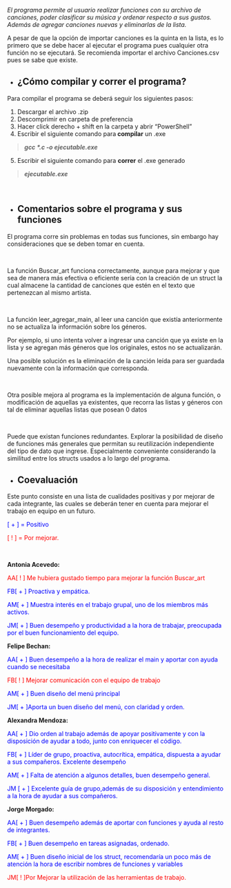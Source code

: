 <p><em><span style="font-weight: 400;">El programa permite al usuario realizar funciones con su archivo de canciones, poder clasificar su m&uacute;sica y ordenar respecto a sus gustos. Adem&aacute;s de agregar canciones nuevas y eliminarlas de la lista.</span></em></p>
A pesar de que la opción de importar canciones es la quinta en la lista, es lo primero que se debe hacer al ejecutar el programa pues cualquier otra función no se ejecutará. Se recomienda importar el archivo Canciones.csv pues se sabe que existe. 
<ul>
<li aria-level="1">
<h2><strong>&iquest;C&oacute;mo compilar y correr el programa?</strong></h2>
</li>
</ul>
<p><span style="font-weight: 400;">Para compilar el programa se deber&aacute; seguir los siguientes pasos:</span></p>
<ol>
<li><span style="font-weight: 400;"> Descargar el archivo .zip</span></li>
<li><span style="font-weight: 400;"> Descomprimir en carpeta de preferencia</span></li>
<li><span style="font-weight: 400;"> Hacer click derecho + shift en la carpeta y abrir &ldquo;PowerShell&rdquo;</span></li>
<li><span style="font-weight: 400;"> Escribir el siguiente comando para</span><strong> compilar</strong><span style="font-weight: 400;"> un .exe</span></li>
</ol>
<blockquote>
<p><em><strong>gcc *.c -o ejecutable.exe</strong></em></p>
</blockquote>
<ol start="5">
<li><span style="font-weight: 400;"> Escribir el siguiente comando para </span><strong>correr</strong><span style="font-weight: 400;"> el .exe generado</span></li>
</ol>
<blockquote>
<p><em><strong>ejecutable.exe</strong></em></p>
</blockquote>
<p>&nbsp;</p>
<ul>
<li aria-level="1">
<h2><strong>Comentarios sobre el programa y sus funciones</strong></h2>
</li>
</ul>
<p><span style="font-weight: 400;">El programa corre sin problemas en todas sus funciones, sin embargo hay consideraciones que se deben tomar en cuenta.</span></p>
<p>&nbsp;</p>
<p><span style="font-weight: 400;">La funci&oacute;n Buscar_art funciona correctamente, aunque para mejorar y que sea de manera m&aacute;s efectiva o eficiente ser&iacute;a con la creaci&oacute;n de un struct la cual almacene la cantidad de canciones que est&eacute;n en el texto que pertenezcan al mismo artista.</span></p>
<p>&nbsp;</p>
<p><span style="font-weight: 400;">La funci&oacute;n leer_agregar_main, al leer una canci&oacute;n que exist&iacute;a anteriormente no se actualiza la informaci&oacute;n sobre los g&eacute;neros.</span></p>
<p><span style="font-weight: 400;">Por ejemplo, si uno intenta volver a ingresar una canci&oacute;n que ya existe en la lista y se agregan m&aacute;s g&eacute;neros que los originales, estos no se actualizar&aacute;n.</span></p>
<p><span style="font-weight: 400;">Una posible soluci&oacute;n es la eliminaci&oacute;n de la canci&oacute;n le&iacute;da para ser guardada nuevamente con la informaci&oacute;n que corresponda.</span></p>
<p>&nbsp;</p>
<p><span style="font-weight: 400;">Otra posible mejora al programa es la implementaci&oacute;n de alguna funci&oacute;n, o modificaci&oacute;n de aquellas ya existentes, que recorra las listas y g&eacute;neros con tal de eliminar aquellas listas que posean 0 datos</span></p>
<p>&nbsp;</p>
<p><span style="font-weight: 400;">Puede que existan funciones redundantes. Explorar la posibilidad de dise&ntilde;o de funciones m&aacute;s generales que permitan su reutilizaci&oacute;n independiente del tipo de dato que ingrese. Especialmente conveniente considerando la similitud entre los structs usados a lo largo del programa.</span></p>
<ul>
<li aria-level="1">
<h2><strong>Coevaluaci&oacute;n</strong></h2>
</li>
</ul>
<p><span style="font-weight: 400;">Este punto consiste en una lista de cualidades positivas y por mejorar de cada integrante, las cuales se deber&aacute;n tener en cuenta para mejorar el trabajo en equipo en un futuro.</span></p>
<p><span style="color: #0000ff;"><span style="color: #0000ff;"><span style="color: #0000ff;"><span style="font-weight: 400;">[ + ] = Positivo</span></span></span></span></p>
<p><span style="font-weight: 400; color: #ff0000;">[ ! ] = Por mejorar.</span></p>
<p>&nbsp;</p>
<p><strong>Antonia Acevedo:</strong></p>
<p><span style="font-weight: 400; color: #ff0000;">AA[ ! ] Me hubiera gustado tiempo para mejorar la funci&oacute;n Buscar_art</span></p>
<p><span style="color: #0000ff;"><span style="font-weight: 400;">FB[ + ] Proactiva y emp&aacute;tica.</span></span></p>
<p><span style="color: #0000ff;"><span style="font-weight: 400;">AM[ + ] Muestra inter&eacute;s en el trabajo grupal, uno de los miembros m&aacute;s activos.</span></span></p>
<p><span style="color: #0000ff;"><span style="font-weight: 400;">JM[ + ] Buen desempe&ntilde;o y productividad a la hora de trabajar, preocupada por el buen funcionamiento del equipo.</span></span></p>
<p><strong>Felipe Bechan:</strong></p>
<p><span style="color: #0000ff;"><span style="font-weight: 400;">AA[ + ] Buen desempe&ntilde;o a la hora de realizar el main y aportar con ayuda cuando se necesitaba</span></span></p>
<p><span style="font-weight: 400; color: #ff0000;">FB[ ! ] Mejorar comunicaci&oacute;n con el equipo de trabajo</span></p>
<p><span style="color: #0000ff;"><span style="font-weight: 400;">AM[ + ] Buen dise&ntilde;o del men&uacute; principal</span></span></p>
<p><span style="color: #0000ff;"><span style="font-weight: 400;">JM[ + ]Aporta un buen dise&ntilde;o del men&uacute;, con claridad y orden.</span></span></p>
<p><strong>Alexandra Mendoza:</strong><span style="font-weight: 400;">&nbsp;</span></p>
<p><span style="color: #0000ff;"><span style="font-weight: 400;">AA[ + ] Dio orden al trabajo adem&aacute;s de apoyar positivamente y con la disposici&oacute;n de ayudar a todo, junto con enriquecer el c&oacute;digo.</span></span></p>
<p><span style="color: #0000ff;"><span style="font-weight: 400;">FB[ + ] L&iacute;der de grupo, proactiva, autocr&iacute;tica, emp&aacute;tica, dispuesta a ayudar a sus compa&ntilde;eros. Excelente desempe&ntilde;o&nbsp;</span></span></p>
<p><span style="color: #0000ff;"><span style="font-weight: 400;">AM[ + ] Falta de atenci&oacute;n a algunos detalles, buen desempe&ntilde;o general.</span></span></p>
<p><span style="color: #0000ff;"><span style="font-weight: 400;">JM [ + ] Excelente gu&iacute;a de grupo,adem&aacute;s de su disposici&oacute;n y entendimiento a la hora de ayudar a sus compa&ntilde;eros.</span></span></p>
<p><strong>Jorge Morgado:</strong></p>
<p><span style="color: #0000ff;"><span style="font-weight: 400;">AA[ + ] Buen desempe&ntilde;o adem&aacute;s de aportar con funciones y ayuda al resto de integrantes.</span></span></p>
<p><span style="color: #0000ff;"><span style="font-weight: 400;">FB[ + ] Buen desempe&ntilde;o en tareas asignadas, ordenado.</span></span></p>
<p><span style="color: #0000ff;"><span style="font-weight: 400;">AM[ + ] Buen dise&ntilde;o inicial de los struct, recomendar&iacute;a un poco m&aacute;s de atenci&oacute;n</span></span><span style="color: #0000ff;"><span style="font-weight: 400;"> la hora de escribir nombres de funciones y variables</span></span></p>
<p><span style="font-weight: 400; color: #ff0000;">JM[ ! ]Por Mejorar la utilizaci&oacute;n de las herramientas de trabajo.</span></p>
<p><br /><br /></p>